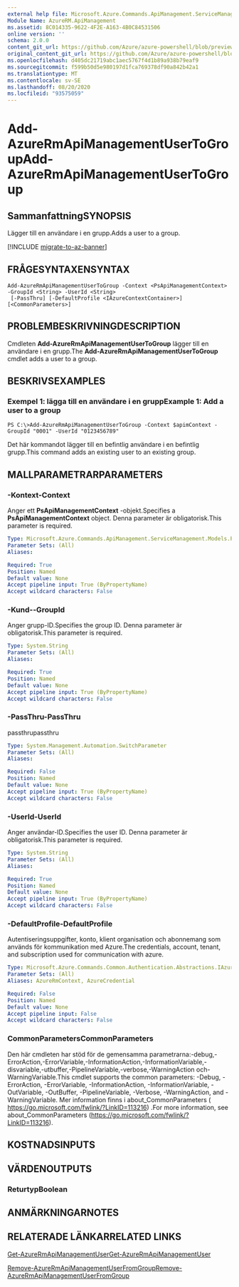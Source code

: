 ```yaml
---
external help file: Microsoft.Azure.Commands.ApiManagement.ServiceManagement.dll-Help.xml
Module Name: AzureRM.ApiManagement
ms.assetid: 8C014335-9622-4F2E-A163-4B0C84531506
online version: ''
schema: 2.0.0
content_git_url: https://github.com/Azure/azure-powershell/blob/preview/src/ResourceManager/ApiManagement/Commands.ApiManagement/help/Add-AzureRmApiManagementUserToGroup.md
original_content_git_url: https://github.com/Azure/azure-powershell/blob/preview/src/ResourceManager/ApiManagement/Commands.ApiManagement/help/Add-AzureRmApiManagementUserToGroup.md
ms.openlocfilehash: d405dc21719abc1aec5767f4d1b89a938b79eaf9
ms.sourcegitcommit: f599b50d5e980197d1fca769378df90a842b42a1
ms.translationtype: MT
ms.contentlocale: sv-SE
ms.lasthandoff: 08/20/2020
ms.locfileid: "93575059"
---
```

# <span data-ttu-id="6d4bc-101">Add-AzureRmApiManagementUserToGroup</span><span class="sxs-lookup"><span data-stu-id="6d4bc-101">Add-AzureRmApiManagementUserToGroup</span></span>

## <span data-ttu-id="6d4bc-102">Sammanfattning</span><span class="sxs-lookup"><span data-stu-id="6d4bc-102">SYNOPSIS</span></span>
<span data-ttu-id="6d4bc-103">Lägger till en användare i en grupp.</span><span class="sxs-lookup"><span data-stu-id="6d4bc-103">Adds a user to a group.</span></span>

[!INCLUDE [migrate-to-az-banner](../../includes/migrate-to-az-banner.md)]

## <span data-ttu-id="6d4bc-104">FRÅGESYNTAXEN</span><span class="sxs-lookup"><span data-stu-id="6d4bc-104">SYNTAX</span></span>

```
Add-AzureRmApiManagementUserToGroup -Context <PsApiManagementContext> -GroupId <String> -UserId <String>
 [-PassThru] [-DefaultProfile <IAzureContextContainer>] [<CommonParameters>]
```

## <span data-ttu-id="6d4bc-105">PROBLEMBESKRIVNING</span><span class="sxs-lookup"><span data-stu-id="6d4bc-105">DESCRIPTION</span></span>
<span data-ttu-id="6d4bc-106">Cmdleten **Add-AzureRmApiManagementUserToGroup** lägger till en användare i en grupp.</span><span class="sxs-lookup"><span data-stu-id="6d4bc-106">The **Add-AzureRmApiManagementUserToGroup** cmdlet adds a user to a group.</span></span>

## <span data-ttu-id="6d4bc-107">BESKRIVS</span><span class="sxs-lookup"><span data-stu-id="6d4bc-107">EXAMPLES</span></span>

### <span data-ttu-id="6d4bc-108">Exempel 1: lägga till en användare i en grupp</span><span class="sxs-lookup"><span data-stu-id="6d4bc-108">Example 1: Add a user to a group</span></span>
```
PS C:\>Add-AzureRmApiManagementUserToGroup -Context $apimContext -GroupId "0001" -UserId "0123456789"
```

<span data-ttu-id="6d4bc-109">Det här kommandot lägger till en befintlig användare i en befintlig grupp.</span><span class="sxs-lookup"><span data-stu-id="6d4bc-109">This command adds an existing user to an existing group.</span></span>

## <span data-ttu-id="6d4bc-110">MALLPARAMETRAR</span><span class="sxs-lookup"><span data-stu-id="6d4bc-110">PARAMETERS</span></span>

### <span data-ttu-id="6d4bc-111">-Kontext</span><span class="sxs-lookup"><span data-stu-id="6d4bc-111">-Context</span></span>
<span data-ttu-id="6d4bc-112">Anger ett **PsApiManagementContext** -objekt.</span><span class="sxs-lookup"><span data-stu-id="6d4bc-112">Specifies a **PsApiManagementContext** object.</span></span>
<span data-ttu-id="6d4bc-113">Denna parameter är obligatorisk.</span><span class="sxs-lookup"><span data-stu-id="6d4bc-113">This parameter is required.</span></span>

```yaml
Type: Microsoft.Azure.Commands.ApiManagement.ServiceManagement.Models.PsApiManagementContext
Parameter Sets: (All)
Aliases: 

Required: True
Position: Named
Default value: None
Accept pipeline input: True (ByPropertyName)
Accept wildcard characters: False
```

### <span data-ttu-id="6d4bc-114">-Kund-</span><span class="sxs-lookup"><span data-stu-id="6d4bc-114">-GroupId</span></span>
<span data-ttu-id="6d4bc-115">Anger grupp-ID.</span><span class="sxs-lookup"><span data-stu-id="6d4bc-115">Specifies the group ID.</span></span>
<span data-ttu-id="6d4bc-116">Denna parameter är obligatorisk.</span><span class="sxs-lookup"><span data-stu-id="6d4bc-116">This parameter is required.</span></span>

```yaml
Type: System.String
Parameter Sets: (All)
Aliases: 

Required: True
Position: Named
Default value: None
Accept pipeline input: True (ByPropertyName)
Accept wildcard characters: False
```

### <span data-ttu-id="6d4bc-117">-PassThru</span><span class="sxs-lookup"><span data-stu-id="6d4bc-117">-PassThru</span></span>
<span data-ttu-id="6d4bc-118">passthru</span><span class="sxs-lookup"><span data-stu-id="6d4bc-118">passthru</span></span>

```yaml
Type: System.Management.Automation.SwitchParameter
Parameter Sets: (All)
Aliases: 

Required: False
Position: Named
Default value: None
Accept pipeline input: True (ByPropertyName)
Accept wildcard characters: False
```

### <span data-ttu-id="6d4bc-119">-UserId</span><span class="sxs-lookup"><span data-stu-id="6d4bc-119">-UserId</span></span>
<span data-ttu-id="6d4bc-120">Anger användar-ID.</span><span class="sxs-lookup"><span data-stu-id="6d4bc-120">Specifies the user ID.</span></span>
<span data-ttu-id="6d4bc-121">Denna parameter är obligatorisk.</span><span class="sxs-lookup"><span data-stu-id="6d4bc-121">This parameter is required.</span></span>

```yaml
Type: System.String
Parameter Sets: (All)
Aliases: 

Required: True
Position: Named
Default value: None
Accept pipeline input: True (ByPropertyName)
Accept wildcard characters: False
```

### <span data-ttu-id="6d4bc-122">-DefaultProfile</span><span class="sxs-lookup"><span data-stu-id="6d4bc-122">-DefaultProfile</span></span>
<span data-ttu-id="6d4bc-123">Autentiseringsuppgifter, konto, klient organisation och abonnemang som används för kommunikation med Azure.</span><span class="sxs-lookup"><span data-stu-id="6d4bc-123">The credentials, account, tenant, and subscription used for communication with azure.</span></span>

```yaml
Type: Microsoft.Azure.Commands.Common.Authentication.Abstractions.IAzureContextContainer
Parameter Sets: (All)
Aliases: AzureRmContext, AzureCredential

Required: False
Position: Named
Default value: None
Accept pipeline input: False
Accept wildcard characters: False
```

### <span data-ttu-id="6d4bc-124">CommonParameters</span><span class="sxs-lookup"><span data-stu-id="6d4bc-124">CommonParameters</span></span>
<span data-ttu-id="6d4bc-125">Den här cmdleten har stöd för de gemensamma parametrarna:-debug,-ErrorAction,-ErrorVariable,-InformationAction,-InformationVariable,-disvariable,-utbuffer,-PipelineVariable,-verbose,-WarningAction och-WarningVariable.</span><span class="sxs-lookup"><span data-stu-id="6d4bc-125">This cmdlet supports the common parameters: -Debug, -ErrorAction, -ErrorVariable, -InformationAction, -InformationVariable, -OutVariable, -OutBuffer, -PipelineVariable, -Verbose, -WarningAction, and -WarningVariable.</span></span> <span data-ttu-id="6d4bc-126">Mer information finns i about_CommonParameters ( https://go.microsoft.com/fwlink/?LinkID=113216) .</span><span class="sxs-lookup"><span data-stu-id="6d4bc-126">For more information, see about_CommonParameters (https://go.microsoft.com/fwlink/?LinkID=113216).</span></span>

## <span data-ttu-id="6d4bc-127">KOSTNADS</span><span class="sxs-lookup"><span data-stu-id="6d4bc-127">INPUTS</span></span>

## <span data-ttu-id="6d4bc-128">VÄRDEN</span><span class="sxs-lookup"><span data-stu-id="6d4bc-128">OUTPUTS</span></span>

### <span data-ttu-id="6d4bc-129">Returtyp</span><span class="sxs-lookup"><span data-stu-id="6d4bc-129">Boolean</span></span>

## <span data-ttu-id="6d4bc-130">ANMÄRKNINGAR</span><span class="sxs-lookup"><span data-stu-id="6d4bc-130">NOTES</span></span>

## <span data-ttu-id="6d4bc-131">RELATERADE LÄNKAR</span><span class="sxs-lookup"><span data-stu-id="6d4bc-131">RELATED LINKS</span></span>

[<span data-ttu-id="6d4bc-132">Get-AzureRmApiManagementUser</span><span class="sxs-lookup"><span data-stu-id="6d4bc-132">Get-AzureRmApiManagementUser</span></span>](./Get-AzureRmApiManagementUser.md)

[<span data-ttu-id="6d4bc-133">Remove-AzureRmApiManagementUserFromGroup</span><span class="sxs-lookup"><span data-stu-id="6d4bc-133">Remove-AzureRmApiManagementUserFromGroup</span></span>](./Remove-AzureRmApiManagementUserFromGroup.md)


